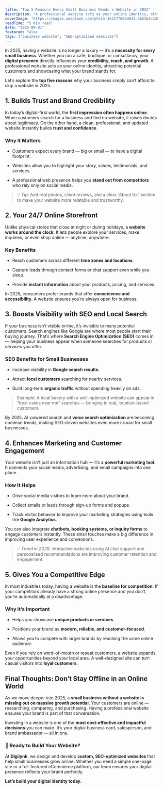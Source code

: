 ```yaml
---
title: "Top 5 Reasons Every Small Business Needs a Website in 2025"
description: "A professional website acts as your online identity, attracting potential customers and showcasing what your brand stands for."
coverImage: "https://images.unsplash.com/photo-1635776063043-ab23b4c226f6?ixlib=rb-4.1.0&ixid=M3wxMjA3fDB8MHxwaG90by1wYWdlfHx8fGVufDB8fHx8fA%3D%3D&auto=format&fit=crop&q=80&w=1032"
readTime: "5 min read"
date: "2025-09-01"
featured: false
tags: ["business website", "SEO-optimized websites"]
---
```


In 2025, having a website is no longer a luxury — it’s a **necessity for every small business**. Whether you run a café, boutique, or consultancy, your **digital presence** directly influences your **credibility, reach, and growth**. A professional website acts as your online identity, attracting potential customers and showcasing what your brand stands for.

Let’s explore the **top five reasons** why your business simply can’t afford to skip a website in 2025.

1\. Builds Trust and Brand Credibility
--------------------------------------

In today’s digital-first world, the **first impression often happens online**. When customers search for a business and find no website, it raises doubts about legitimacy. On the other hand, a clean, professional, and updated website instantly builds **trust and confidence**.

### Why It Matters

*   Customers expect every brand — big or small — to have a digital footprint.
    
*   Websites allow you to highlight your story, values, testimonials, and services.
    
*   A professional web presence helps you **stand out from competitors** who rely only on social media.
    

> 💡 _Tip:_ Add real photos, client reviews, and a clear “About Us” section to make your website more relatable and trustworthy.

2\. Your 24/7 Online Storefront
-------------------------------

Unlike physical stores that close at night or during holidays, a **website works around the clock**. It lets people explore your services, make inquiries, or even shop online — anytime, anywhere.

### Key Benefits

*   Reach customers across different **time zones and locations**.
    
*   Capture leads through contact forms or chat support even while you sleep.
    
*   Provide **instant information** about your products, pricing, and services.
    

In 2025, consumers prefer brands that offer **convenience and accessibility**. A website ensures you’re always open for business.

3\. Boosts Visibility with SEO and Local Search
-----------------------------------------------

If your business isn’t visible online, it’s invisible to many potential customers. Search engines like Google are where most people start their buying journey. That’s where **Search Engine Optimization (SEO)** comes in — helping your business appear when someone searches for products or services you offer.

### SEO Benefits for Small Businesses

*   Increase visibility in **Google search results**.
    
*   Attract **local customers** searching for nearby services.
    
*   Build long-term **organic traffic** without spending heavily on ads.
    

> Example: A local bakery with a well-optimized website can appear in “best cakes near me” searches — bringing in real, location-based customers.

By 2025, AI-powered search and **voice search optimization** are becoming common trends, making SEO-driven websites even more crucial for small businesses.

4\. Enhances Marketing and Customer Engagement
----------------------------------------------

Your website isn’t just an information hub — it’s a **powerful marketing tool**. It connects your social media, advertising, and email campaigns into one place.

### How It Helps

*   Drive social media visitors to learn more about your brand.
    
*   Collect emails or leads through sign-up forms and popups.
    
*   Track visitor behavior to improve your marketing strategies using tools like **Google Analytics**.
    

You can also integrate **chatbots, booking systems, or inquiry forms** to engage customers instantly. These small touches make a big difference in improving user experience and conversions.

> 💡 _Trend in 2025:_ Interactive websites using AI chat support and personalized recommendations are improving customer retention and engagement.

5\. Gives You a Competitive Edge
--------------------------------

In most industries today, having a website is the **baseline for competition**. If your competitors already have a strong online presence and you don’t, you’re automatically at a disadvantage.

### Why It’s Important

*   Helps you showcase **unique products or services**.
    
*   Positions your brand as **modern, reliable, and customer-focused**.
    
*   Allows you to compete with larger brands by reaching the same online audience.
    

Even if you rely on word-of-mouth or repeat customers, a website expands your opportunities beyond your local area. A well-designed site can turn casual visitors into **loyal customers**.

Final Thoughts: Don’t Stay Offline in an Online World
-----------------------------------------------------

As we move deeper into 2025, a **small business without a website is missing out on massive growth potential**. Your customers are online — researching, comparing, and purchasing. Having a professional website ensures your brand is part of that conversation.

Investing in a website is one of the **most cost-effective and impactful decisions** you can make. It’s your digital business card, salesperson, and brand ambassador — all in one.

### 🚀 Ready to Build Your Website?

At **Digilynk**, we design and develop **custom, SEO-optimized websites** that help small businesses grow online. Whether you need a simple one-page site or a full-featured eCommerce platform, our team ensures your digital presence reflects your brand perfectly.

**Let’s build your digital identity today.**
